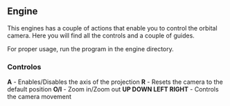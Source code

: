 ## Engine

This engines has a couple of actions that enable you to control the orbital camera.
Here you will find all the controls and a couple of guides.

For proper usage, run the program in the engine directory.

### Controlos

**A** - Enables/Disables the axis of the projection
**R** - Resets the camera to the default position
**O/I** - Zoom in/Zoom out
**UP DOWN LEFT RIGHT** - Controls the camera movement
